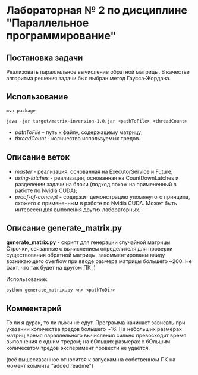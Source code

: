 # Лабораторная № 2 по дисциплине "Параллельное программирование"

## Постановка задачи
Реализовать параллельное вычисление обратной матрицы. В качестве алгоритма решения задачи был выбран метод Гаусса-Жордана.

## Использование
```
mvn package

java -jar target/matrix-inversion-1.0.jar <pathToFile> <threadCount>
```

* _pathToFile_ - путь к файлу, содержащему матрицу;
* _threadCount_ - количество используемых тредов.

## Описание веток
* _master_ - реализация, основанная на ExecutorService и Future;
* _using-latches_ - реализация, основанная на CountDownLatches и разделении задачи на блоки (подход похож на примененный в работе по Nvidia CUDA);
* _proof-of-concept_ - содержит демонстрацию упомянутого принципа, схожего с примененным в работе по Nvidia CUDA. Может быть интересен для выполения других лабораторных.

## Описание generate_matrix.py
__generate_matrix.py__ - скрипт для генерации случайной матрицы. Строчки, связанные с вычислением определителя для проверки существования обратной матрицы, закомментированы ввиду возникающего overflow при вводе размера матрицы большего ~200. Не факт, что так будет на другом ПК :)

Использование:
```
python generate_matrix.py <n> <pathToDir>
```

## Комментарий
То ли я дурак, то ли лыжи не едут. Программа начинает зависать при указании количества тредов большего ~16. На небольших размерах матриц время параллельного вычисления сильно превосходит время выполнения с одним тредом; на бОльших размерах с бОльшим количесвтом тредов эксперимент провести не удаётся.

 (всё вышесказанное относится к запускам на собственном ПК на момент коммита "added readme")

